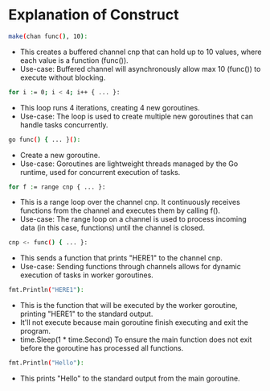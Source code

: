 # Explanation of Construct

```bash
make(chan func(), 10):
```
- This creates a buffered channel cnp that can hold up to 10 values, where each value is a function (func()).
- Use-case: Buffered channel will asynchronously allow max 10 (func()) to execute without blocking.

``` bash 
for i := 0; i < 4; i++ { ... }:
```
- This loop runs 4 iterations, creating 4 new goroutines.
- Use-case: The loop is used to create multiple new goroutines that can handle tasks concurrently.

``` bash 
go func() { ... }():
```
- Create a new goroutine.
- Use-case: Goroutines are lightweight threads managed by the Go runtime, used for concurrent execution of tasks.

``` bash 
for f := range cnp { ... }:
```

- This is a range loop over the channel cnp. It continuously receives functions from the channel and executes them by calling f().
- Use-case: The range loop on a channel is used to process incoming data (in this case, functions) until the channel is closed.

``` bash 
cnp <- func() { ... }:
```
- This sends a function that prints "HERE1" to the channel cnp.
- Use-case: Sending functions through channels allows for dynamic execution of tasks in worker goroutines.

``` bash 
fmt.Println("HERE1"):
```
- This is the function that will be executed by the worker goroutine, printing "HERE1" to the standard output.
- It'll not execute because main goroutine finish executing and exit the program.
- time.Sleep(1 * time.Second) To ensure the main function does not exit before the goroutine has processed all functions. 


``` bash 
fmt.Println("Hello"):
```
- This prints "Hello" to the standard output from the main goroutine.